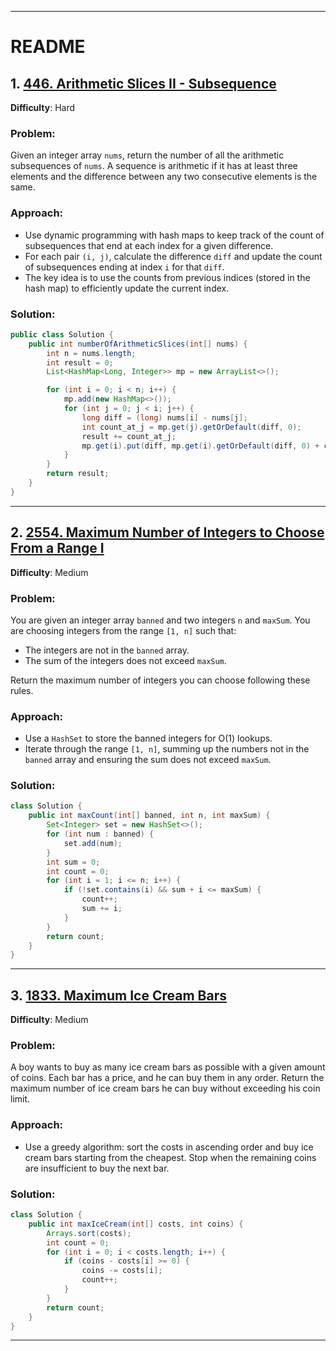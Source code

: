 
---

# README

## 1. [446. Arithmetic Slices II - Subsequence](https://leetcode.com/problems/arithmetic-slices-ii-subsequence/)
**Difficulty**: Hard

### Problem:
Given an integer array `nums`, return the number of all the arithmetic subsequences of `nums`. A sequence is arithmetic if it has at least three elements and the difference between any two consecutive elements is the same.

### Approach:
- Use dynamic programming with hash maps to keep track of the count of subsequences that end at each index for a given difference.
- For each pair `(i, j)`, calculate the difference `diff` and update the count of subsequences ending at index `i` for that `diff`.
- The key idea is to use the counts from previous indices (stored in the hash map) to efficiently update the current index.

### Solution:
```java
public class Solution {
    public int numberOfArithmeticSlices(int[] nums) {
        int n = nums.length;
        int result = 0;
        List<HashMap<Long, Integer>> mp = new ArrayList<>();

        for (int i = 0; i < n; i++) {
            mp.add(new HashMap<>());
            for (int j = 0; j < i; j++) {
                long diff = (long) nums[i] - nums[j];
                int count_at_j = mp.get(j).getOrDefault(diff, 0);
                result += count_at_j;
                mp.get(i).put(diff, mp.get(i).getOrDefault(diff, 0) + count_at_j + 1);
            }
        }
        return result;
    }
}
```

---

## 2. [2554. Maximum Number of Integers to Choose From a Range I](https://leetcode.com/problems/maximum-number-of-integers-to-choose-from-a-range-i/)
**Difficulty**: Medium

### Problem:
You are given an integer array `banned` and two integers `n` and `maxSum`. You are choosing integers from the range `[1, n]` such that:
- The integers are not in the `banned` array.
- The sum of the integers does not exceed `maxSum`.

Return the maximum number of integers you can choose following these rules.

### Approach:
- Use a `HashSet` to store the banned integers for O(1) lookups.
- Iterate through the range `[1, n]`, summing up the numbers not in the `banned` array and ensuring the sum does not exceed `maxSum`.

### Solution:
```java
class Solution {
    public int maxCount(int[] banned, int n, int maxSum) {
        Set<Integer> set = new HashSet<>();
        for (int num : banned) {
            set.add(num);
        }
        int sum = 0;
        int count = 0;
        for (int i = 1; i <= n; i++) {
            if (!set.contains(i) && sum + i <= maxSum) {
                count++;
                sum += i;
            }
        }
        return count;
    }
}
```

---

## 3. [1833. Maximum Ice Cream Bars](https://leetcode.com/problems/maximum-ice-cream-bars/)
**Difficulty**: Medium

### Problem:
A boy wants to buy as many ice cream bars as possible with a given amount of coins. Each bar has a price, and he can buy them in any order. Return the maximum number of ice cream bars he can buy without exceeding his coin limit.

### Approach:
- Use a greedy algorithm: sort the costs in ascending order and buy ice cream bars starting from the cheapest. Stop when the remaining coins are insufficient to buy the next bar.

### Solution:
```java
class Solution {
    public int maxIceCream(int[] costs, int coins) {
        Arrays.sort(costs);
        int count = 0;
        for (int i = 0; i < costs.length; i++) {
            if (coins - costs[i] >= 0) {
                coins -= costs[i];
                count++;
            }
        }
        return count;
    }
}
```

---
